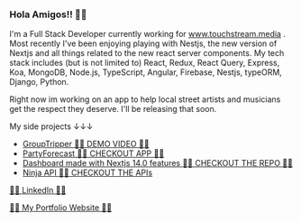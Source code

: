 ### Hola Amigos!! 🤘🏻

I'm a Full Stack Developer currently working for www.touchstream.media . 
Most recently I've been enjoying playing with Nestjs, the new version of Nextjs and all things related to the new react server components.
My tech stack includes (but is not limited to) React, Redux, React Query, Express, Koa, MongoDB, Node.js, TypeScript, Angular, Firebase, Nestjs, typeORM, Django, Python.

Right now im working on an app to help local street artists and musicians get the respect they deserve. I'll be releasing that soon.

My side projects ↓↓↓
-  <a href="https://github.com/hucki/grouptripper">GroupTripper </a>  <a href="https://www.youtube.com/watch?v=22KtdN9gaAA">🤘🏻 DEMO VIDEO 🤘🏻</a> 
-  <a href="https://github.com/MohammedAK1991/THE-PARTY-FORECAST-APP">PartyForecast </a>  <a href="https://peaceful-atoll-09560.herokuapp.com/">🤘🏻 CHECKOUT APP 🤘🏻</a> 
-  <a href="https://github.com/MohammedAK1991/nextjs-dashboard">Dashboard made with Nextjs 14.0 features </a>  <a href="[https://peaceful-atoll-09560.herokuapp.com/](https://github.com/MohammedAK1991/nextjs-dashboard)">🤘🏻 CHECKOUT THE REPO 🤘🏻</a> 
-  <a href="https://github.com/MohammedAK1991/ninja-api">Ninja API </a>  <a href="[[https://peaceful-atoll-09560.herokuapp.com/](https://github.com/MohammedAK1991/ninja-api)](https://github.com/MohammedAK1991/ninja-api)">🤘🏻 CHECKOUT THE APIs</a> 

<a href="https://www.linkedin.com/in/mohmedak/">🤘🏻 LinkedIn 🤘🏻</a>

<a href="https://mohammedak1991.github.io/mohammedak.github.io/"> 🤘🏻 My Portfolio Website 🤘🏻</a>


<!--
**MohammedAK1991/MohammedAK1991** is a ✨ _special_ ✨ repository because its `README.md` (this file) appears on your GitHub profile.

Here are some ideas to get you started:

- 🔭 I’m currently working on ...
- 🌱 I’m currently learning ...
- 👯 I’m looking to collaborate on ...
- 🤔 I’m looking for help with ...
- 💬 Ask me about ...
- 📫 How to reach me: ...
- 😄 Pronouns: ...
- ⚡ Fun fact: ...
-->
